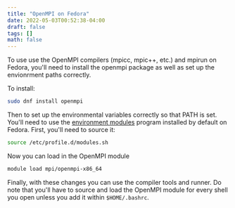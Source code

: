 ```yaml
---
title: "OpenMPI on Fedora"
date: 2022-05-03T00:52:38-04:00
draft: false
tags: []
math: false
---
```


To use use the OpenMPI compilers (mpicc, mpic++, etc.) and mpirun
on Fedora, you'll need to install the openmpi package as well
as set up the envionrment paths correctly.

To install:
```bash
sudo dnf install openmpi
```

Then to set up the environmental variables correctly
so that PATH is set. You'll need to use the
[environment modules](https://modules.readthedocs.io/en/latest/)
program installed by default on Fedora. First, you'll
need to source it:
```bash
source /etc/profile.d/modules.sh
```

Now you can load in the OpenMPI module
```bash
module load mpi/openmpi-x86_64
```

Finally, with these changes you can use the compiler
tools and runner. Do note that you'll have to source
and load the OpenMPI module for every shell you open
unless you add it within `$HOME/.bashrc`.